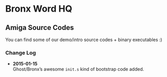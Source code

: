 # Bronx Word HQ
## Amiga Source Codes

You can find some of our demo/intro source codes + binary executables :)

### Change Log

* **2015-01-15**  
Ghost/Bronx’s awesome `init.s` kind of bootstrap code added.